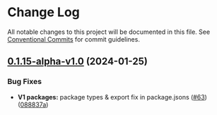 # Change Log

All notable changes to this project will be documented in this file.
See [Conventional Commits](https://conventionalcommits.org) for commit guidelines.

## [0.1.15-alpha-v1.0](https://github.com/PAST3LLE/past3lle-monorepo/compare/@past3lle/wagmi-connectors@0.1.14...@past3lle/wagmi-connectors@0.1.15-alpha-v1.0) (2024-01-25)


### Bug Fixes

* **V1 packages:**  package types & export fix in package.jsons ([#63](https://github.com/PAST3LLE/past3lle-monorepo/issues/63)) ([088837a](https://github.com/PAST3LLE/past3lle-monorepo/commit/088837aab3b1b1de1bab441be90880199b7af62b))
